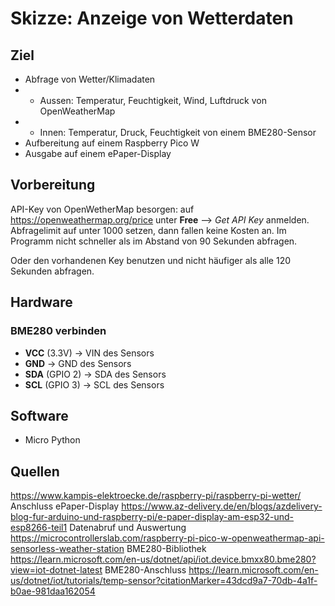 # Skizze: Anzeige von Wetterdaten 
## Ziel
- Abfrage von Wetter/Klimadaten
-	-	Aussen: Temperatur, Feuchtigkeit, Wind, Luftdruck von OpenWeatherMap
-	-	Innen: Temperatur, Druck, Feuchtigkeit von einem BME280-Sensor
- Aufbereitung auf einem Raspberry Pico W
- Ausgabe auf einem ePaper-Display
## Vorbereitung
API-Key von OpenWetherMap besorgen: auf https://openweathermap.org/price unter **Free** --> *Get API Key* anmelden. Abfragelimit auf unter 1000 setzen, dann 
fallen keine Kosten an. Im Programm nicht schneller als im Abstand von 90 Sekunden abfragen.

Oder den vorhandenen Key benutzen und nicht häufiger als alle 120 Sekunden abfragen.
## Hardware
### BME280 verbinden
- **VCC** (3.3V) -&gt; VIN des Sensors
- **GND** -&gt; GND des Sensors
- **SDA** (GPIO 2) -&gt; SDA des Sensors
- **SCL** (GPIO 3) -&gt; SCL des Sensors
## Software
- Micro Python
## Quellen
https://www.kampis-elektroecke.de/raspberry-pi/raspberry-pi-wetter/
Anschluss ePaper-Display https://www.az-delivery.de/en/blogs/azdelivery-blog-fur-arduino-und-raspberry-pi/e-paper-display-am-esp32-und-esp8266-teil1
Datenabruf und Auswertung https://microcontrollerslab.com/raspberry-pi-pico-w-openweathermap-api-sensorless-weather-station
BME280-Bibliothek https://learn.microsoft.com/en-us/dotnet/api/iot.device.bmxx80.bme280?view=iot-dotnet-latest
BME280-Anschluss https://learn.microsoft.com/en-us/dotnet/iot/tutorials/temp-sensor?citationMarker=43dcd9a7-70db-4a1f-b0ae-981daa162054
